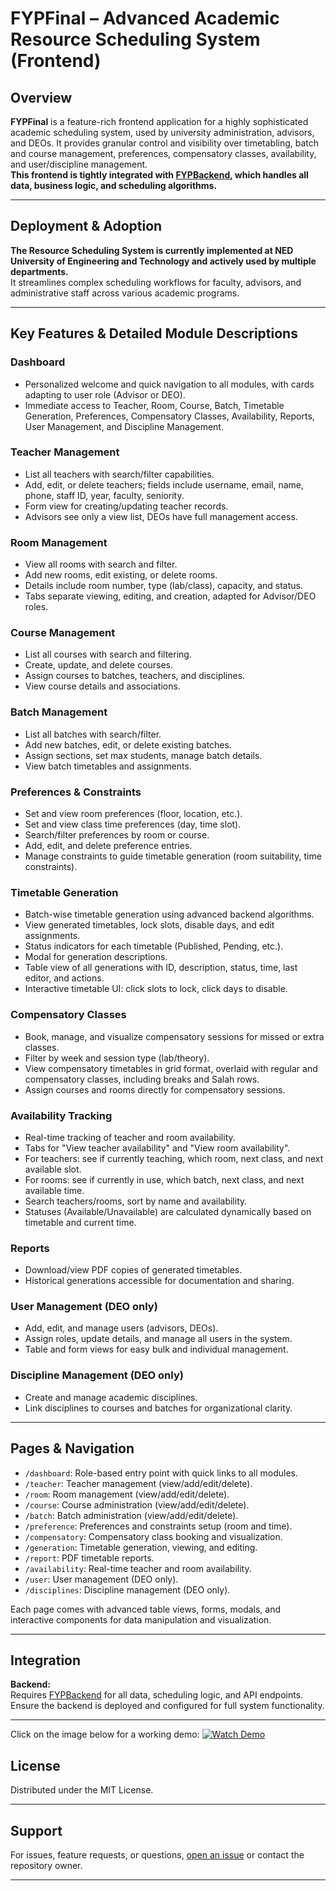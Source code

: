 # FYPFinal – Advanced Academic Resource Scheduling System (Frontend)

## Overview

**FYPFinal** is a feature-rich frontend application for a highly sophisticated academic scheduling system, used by university administration, advisors, and DEOs. It provides granular control and visibility over timetabling, batch and course management, preferences, compensatory classes, availability, and user/discipline management.  
**This frontend is tightly integrated with [FYPBackend](https://github.com/subhan-uf/fypbackend), which handles all data, business logic, and scheduling algorithms.**

---

## Deployment & Adoption

**The Resource Scheduling System is currently implemented at NED University of Engineering and Technology and actively used by multiple departments.**  
It streamlines complex scheduling workflows for faculty, advisors, and administrative staff across various academic programs.

---
## Key Features & Detailed Module Descriptions

### Dashboard
- Personalized welcome and quick navigation to all modules, with cards adapting to user role (Advisor or DEO).
- Immediate access to Teacher, Room, Course, Batch, Timetable Generation, Preferences, Compensatory Classes, Availability, Reports, User Management, and Discipline Management.

### Teacher Management
- List all teachers with search/filter capabilities.
- Add, edit, or delete teachers; fields include username, email, name, phone, staff ID, year, faculty, seniority.
- Form view for creating/updating teacher records.
- Advisors see only a view list, DEOs have full management access.

### Room Management
- View all rooms with search and filter.
- Add new rooms, edit existing, or delete rooms.
- Details include room number, type (lab/class), capacity, and status.
- Tabs separate viewing, editing, and creation, adapted for Advisor/DEO roles.

### Course Management
- List all courses with search and filtering.
- Create, update, and delete courses.
- Assign courses to batches, teachers, and disciplines.
- View course details and associations.

### Batch Management
- List all batches with search/filter.
- Add new batches, edit, or delete existing batches.
- Assign sections, set max students, manage batch details.
- View batch timetables and assignments.

### Preferences & Constraints
- Set and view room preferences (floor, location, etc.).
- Set and view class time preferences (day, time slot).
- Search/filter preferences by room or course.
- Add, edit, and delete preference entries.
- Manage constraints to guide timetable generation (room suitability, time constraints).

### Timetable Generation
- Batch-wise timetable generation using advanced backend algorithms.
- View generated timetables, lock slots, disable days, and edit assignments.
- Status indicators for each timetable (Published, Pending, etc.).
- Modal for generation descriptions.
- Table view of all generations with ID, description, status, time, last editor, and actions.
- Interactive timetable UI: click slots to lock, click days to disable.

### Compensatory Classes
- Book, manage, and visualize compensatory sessions for missed or extra classes.
- Filter by week and session type (lab/theory).
- View compensatory timetables in grid format, overlaid with regular and compensatory classes, including breaks and Salah rows.
- Assign courses and rooms directly for compensatory sessions.

### Availability Tracking
- Real-time tracking of teacher and room availability.
- Tabs for "View teacher availability" and "View room availability".
- For teachers: see if currently teaching, which room, next class, and next available slot.
- For rooms: see if currently in use, which batch, next class, and next available time.
- Search teachers/rooms, sort by name and availability.
- Statuses (Available/Unavailable) are calculated dynamically based on timetable and current time.

### Reports
- Download/view PDF copies of generated timetables.
- Historical generations accessible for documentation and sharing.

### User Management (DEO only)
- Add, edit, and manage users (advisors, DEOs).
- Assign roles, update details, and manage all users in the system.
- Table and form views for easy bulk and individual management.

### Discipline Management (DEO only)
- Create and manage academic disciplines.
- Link disciplines to courses and batches for organizational clarity.

---

## Pages & Navigation

- `/dashboard`: Role-based entry point with quick links to all modules.
- `/teacher`: Teacher management (view/add/edit/delete).
- `/room`: Room management (view/add/edit/delete).
- `/course`: Course administration (view/add/edit/delete).
- `/batch`: Batch administration (view/add/edit/delete).
- `/preference`: Preferences and constraints setup (room and time).
- `/compensatory`: Compensatory class booking and visualization.
- `/generation`: Timetable generation, viewing, and editing.
- `/report`: PDF timetable reports.
- `/availability`: Real-time teacher and room availability.
- `/user`: User management (DEO only).
- `/disciplines`: Discipline management (DEO only).

Each page comes with advanced table views, forms, modals, and interactive components for data manipulation and visualization.

---

## Integration

**Backend:**  
Requires [FYPBackend](https://github.com/subhan-uf/fypbackend) for all data, scheduling logic, and API endpoints.  
Ensure the backend is deployed and configured for full system functionality.

---

Click on the image below for a working demo:
[![Watch Demo](https://img.youtube.com/vi/2wzoR2I6JvY/hqdefault.jpg)](https://youtu.be/2wzoR2I6JvY)


## License

Distributed under the MIT License.

---

## Support

For issues, feature requests, or questions, [open an issue](https://github.com/subhan-uf/fypfinal/issues) or contact the repository owner.

---
